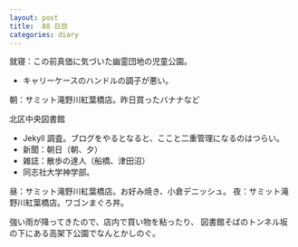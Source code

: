 ```yaml
---
layout: post
title:  88 日目
categories: diary
---
```


就寝：この前真価に気づいた幽霊団地の児童公園。
* キャリーケースのハンドルの調子が悪い。

朝：サミット滝野川紅葉橋店。昨日買ったバナナなど

北区中央図書館
* Jekyll 調査。ブログをやるとなると、ここと二重管理になるのはつらい。
* 新聞：朝日（朝、夕）
* 雑誌：散歩の達人（船橋、津田沼）
* 同志社大学神学部。

昼：サミット滝野川紅葉橋店。お好み焼き、小倉デニッシュ。
夜：サミット滝野川紅葉橋店。ワゴンまぐろ丼。

強い雨が降ってきたので、店内で買い物を粘ったり、
図書館そばのトンネル坂の下にある高架下公園でなんとかしのぐ。
